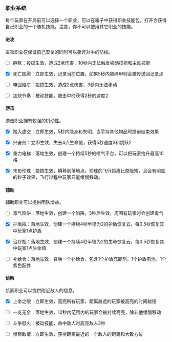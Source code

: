 ### 职业系统

每个玩家在开局前可以选择一个职业，可以在箱子中获得职业技能包，打开会获得自己职业的一个随机技能。注意，你不可以使用其它职业的技能。

#### 进攻

进攻职业在保证自己安全的同时可以撕开对手的防线。

- [ ] 静默：投掷生效，造成2点伤害，10秒内无法触发被动技能和主动技能

- [x] 死亡图腾：立即生效，记录当前位置，如果5秒内被碎甲则会被传送回记录点

- [ ] 电弧陷阱：投掷生效，造成2点伤害，3秒内无法移动

- [ ] 加快节奏：被动技能，被击中时获得2秒的速度2

#### 游击

游击职业拥有较强的机动性。

- [x] 踏入虚空：立即生效，5秒内隐身和失明，当手持其他物品时提前结束效果

- [x] 兴奋剂：立即生效，失去4点生命值，获得5秒速度3和跳跃2

- [x] 重力电梯：落地生效，创建一个持续5秒的喷气平台，可以把玩家抬升最高10格

- [x] 末影珍珠：投掷生效，瞬移到落地点。珍珠的飞行距离比原版短，且会有明显的粒子效果，飞行过程中玩家只能缓慢移动。

#### 辅助

辅助职业可以提供团队增益。

- [ ] 毒气陷阱：落地生效，创建一个陷阱，5秒后生效，周围有玩家时会创建毒气

- [x] 护盾瓶：落地生效，创建一个持续4秒半径为2的护盾恢复云，每0.5秒恢复其中玩家1点护盾

- [x] 治疗瓶：落地生效，创建一个持续4秒半径为2的生命恢复云，每0.5秒恢复其中玩家1点生命值

- [ ] 补给仓：落地生效，召唤一个补给仓，包含1个护盾充能剂，1个护盾电池，1个紫色配件

#### 侦察

侦察职业可以提供附近敌人的信息。

- [x] 上帝之眼：立即生效，高亮所有玩家，距离越远的玩家被高亮的时间越短

- [ ] 一览无余：落地生效，10秒内范围内的玩家会被持续高亮，除非他缓慢移动

- [ ] 斗争怒火：被动技能，命中敌人时高亮敌人3秒

- [ ] 侦察敌情：立即生效，获得距离最近的一个敌人的距离和大致方位
